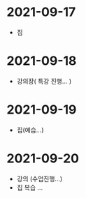 # 2021-09-17 
- 집
# 2021-09-18
- 강의장( 특강 진행... )
# 2021-09-19
- 집(예습...)
# 2021-09-20
- 강의 (수업진행...)
- 집 복습 ...

